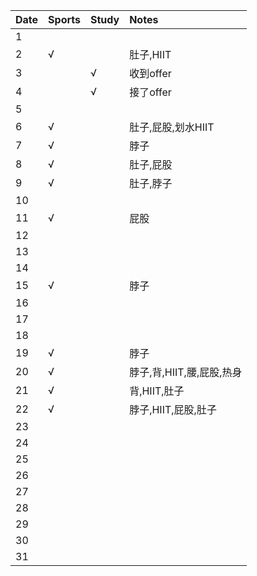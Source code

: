 Date|Sports|Study|Notes
:---------------|:---------------|:---------------|:---------------
1| | | |
2|√| |肚子,HIIT|
3| |√|收到offer|
4| |√|接了offer|
5| | | |
6|√| |肚子,屁股,划水HIIT|
7|√| |脖子|
8|√| |肚子,屁股|
9|√| |肚子,脖子|
10| | | |
11|√| |屁股|
12| | | |
13| | | |
14| | | |
15|√| |脖子|
16| | | |
17| | | |
18| | | |
19|√| |脖子|
20|√| |脖子,背,HIIT,腰,屁股,热身|
21|√| |背,HIIT,肚子|
22|√| |脖子,HIIT,屁股,肚子|
23| | | |
24| | | |
25| | | |
26| | | |
27| | | |
28| | | |
29| | | |
30| | | |
31| | | |
